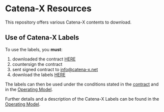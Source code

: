 # Catena-X Resources

This repository offers various Catena-X contents to download.

## Use of Catena-X Labels

To use the labels, you **must**:

1. downloaded the contract [HERE](https://github.com/catenax-eV/cx-resources)
2. countersign the contract
3. sent signed contract to [info@catena-x.net](mailto:info@catena-x.net)
4. download the labels [HERE](https://github.com/catenax-eV/cx-resources)

The labels can then be used under the conditions stated in the [contract](https://github.com/catenax-eV/cx-resources) and in the [Operating Model](https://catenax-ev.github.io/docs/next/operating-model/how-data-space-governance#catena-x-labels).

Further details and a description of the Catena-X Labels can be found in the [Operating Model](https://catenax-ev.github.io/docs/next/operating-model/how-data-space-governance#catena-x-labels).
